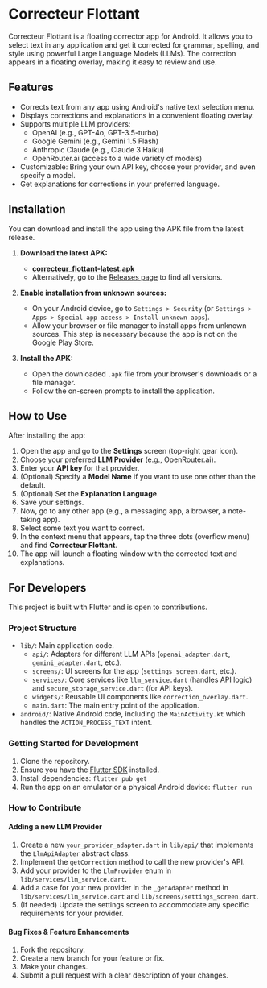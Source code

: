 # Correcteur Flottant

Correcteur Flottant is a floating corrector app for Android. It allows you to select text in any application and get it corrected for grammar, spelling, and style using powerful Large Language Models (LLMs). The correction appears in a floating overlay, making it easy to review and use.

## Features

- Corrects text from any app using Android's native text selection menu.
- Displays corrections and explanations in a convenient floating overlay.
- Supports multiple LLM providers:
  - OpenAI (e.g., GPT-4o, GPT-3.5-turbo)
  - Google Gemini (e.g., Gemini 1.5 Flash)
  - Anthropic Claude (e.g., Claude 3 Haiku)
  - OpenRouter.ai (access to a wide variety of models)
- Customizable: Bring your own API key, choose your provider, and even specify a model.
- Get explanations for corrections in your preferred language.

## Installation

You can download and install the app using the APK file from the latest release.

1.  **Download the latest APK:**
    -   [**correcteur_flottant-latest.apk**](https://github.com/adrianlzt/correcteur_flottant/releases/latest/download/correcteur_flottant-latest.apk)
    -   Alternatively, go to the [Releases page](https://github.com/adrianlzt/correcteur_flottant/releases) to find all versions.

2.  **Enable installation from unknown sources:**
    -   On your Android device, go to `Settings > Security` (or `Settings > Apps > Special app access > Install unknown apps`).
    -   Allow your browser or file manager to install apps from unknown sources. This step is necessary because the app is not on the Google Play Store.

3.  **Install the APK:**
    -   Open the downloaded `.apk` file from your browser's downloads or a file manager.
    -   Follow the on-screen prompts to install the application.

## How to Use

After installing the app:

1.  Open the app and go to the **Settings** screen (top-right gear icon).
2.  Choose your preferred **LLM Provider** (e.g., OpenRouter.ai).
3.  Enter your **API key** for that provider.
4.  (Optional) Specify a **Model Name** if you want to use one other than the default.
5.  (Optional) Set the **Explanation Language**.
6.  Save your settings.
7.  Now, go to any other app (e.g., a messaging app, a browser, a note-taking app).
8.  Select some text you want to correct.
9.  In the context menu that appears, tap the three dots (overflow menu) and find **Correcteur Flottant**.
10. The app will launch a floating window with the corrected text and explanations.

## For Developers

This project is built with Flutter and is open to contributions.

### Project Structure

-   `lib/`: Main application code.
    -   `api/`: Adapters for different LLM APIs (`openai_adapter.dart`, `gemini_adapter.dart`, etc.).
    -   `screens/`: UI screens for the app (`settings_screen.dart`, etc.).
    -   `services/`: Core services like `llm_service.dart` (handles API logic) and `secure_storage_service.dart` (for API keys).
    -   `widgets/`: Reusable UI components like `correction_overlay.dart`.
    -   `main.dart`: The main entry point of the application.
-   `android/`: Native Android code, including the `MainActivity.kt` which handles the `ACTION_PROCESS_TEXT` intent.

### Getting Started for Development

1.  Clone the repository.
2.  Ensure you have the [Flutter SDK](https://docs.flutter.dev/get-started/install) installed.
3.  Install dependencies: `flutter pub get`
4.  Run the app on an emulator or a physical Android device: `flutter run`

### How to Contribute

#### Adding a new LLM Provider

1.  Create a new `your_provider_adapter.dart` in `lib/api/` that implements the `LlmApiAdapter` abstract class.
2.  Implement the `getCorrection` method to call the new provider's API.
3.  Add your provider to the `LlmProvider` enum in `lib/services/llm_service.dart`.
4.  Add a case for your new provider in the `_getAdapter` method in `lib/services/llm_service.dart` and `lib/screens/settings_screen.dart`.
5.  (If needed) Update the settings screen to accommodate any specific requirements for your provider.

#### Bug Fixes & Feature Enhancements

1.  Fork the repository.
2.  Create a new branch for your feature or fix.
3.  Make your changes.
4.  Submit a pull request with a clear description of your changes.
